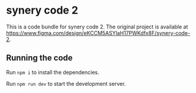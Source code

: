 
  # synery code 2

  This is a code bundle for synery code 2. The original project is available at https://www.figma.com/design/eKCCM5ASYlaH17PWKdfx8F/synery-code-2.

  ## Running the code

  Run `npm i` to install the dependencies.

  Run `npm run dev` to start the development server.
  